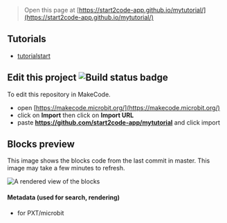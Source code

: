 
> Open this page at [https://start2code-app.github.io/mytutorial/](https://start2code-app.github.io/mytutorial/)

## Tutorials

* [tutorial](/mytutorial/tutorial)[start](https://makecode.microbit.org/#tutorial:github:start2code-app/mytutorial/tutorial)
## Edit this project ![Build status badge](https://github.com/start2code-app/mytutorial/workflows/MakeCode/badge.svg)

To edit this repository in MakeCode.

* open [https://makecode.microbit.org/](https://makecode.microbit.org/)
* click on **Import** then click on **Import URL**
* paste **https://github.com/start2code-app/mytutorial** and click import

## Blocks preview

This image shows the blocks code from the last commit in master.
This image may take a few minutes to refresh.

![A rendered view of the blocks](https://github.com/start2code-app/mytutorial/raw/master/.github/makecode/blocks.png)

#### Metadata (used for search, rendering)

* for PXT/microbit
<script src="https://makecode.com/gh-pages-embed.js"></script><script>makeCodeRender("{{ site.makecode.home_url }}", "{{ site.github.owner_name }}/{{ site.github.repository_name }}");</script>
